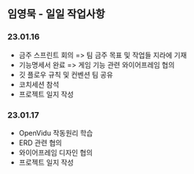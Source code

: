 ## 임영묵 - 일일 작업사항

### 23.01.16

- 금주 스프린트 회의 => 팀 금주 목표 및 작업들 지라에 기재
- 기능명세서 완료 => 게임 기능 관련 와이어프레임 협의
- 깃 플로우 규칙 및 컨벤션 팀 공유
- 코치세션 참석
- 프로젝트 일지 작성

### 23.01.17

- OpenVidu 작동원리 학습
- ERD 관련 협의
- 와이어프레임 디자인 협의
- 프로젝트 일지 작성
